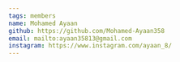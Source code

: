 ```yaml
---
tags: members 
name: Mohamed Ayaan
github: https://github.com/Mohamed-Ayaan358
email: mailto:ayaan35813@gmail.com
instagram: https://www.instagram.com/ayaan_8/
---
```


